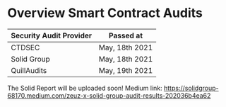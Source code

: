 # Overview Smart Contract Audits

Security Audit Provider | Passed at
----------------------- | -------------
CTDSEC | May, 18th 2021
Solid Group | May, 18th 2021
QuillAudits | May, 19th 2021

The Solid Report will be uploaded soon! 
Medium link: https://solidgroup-68170.medium.com/zeuz-x-solid-group-audit-results-202036b4ea62
